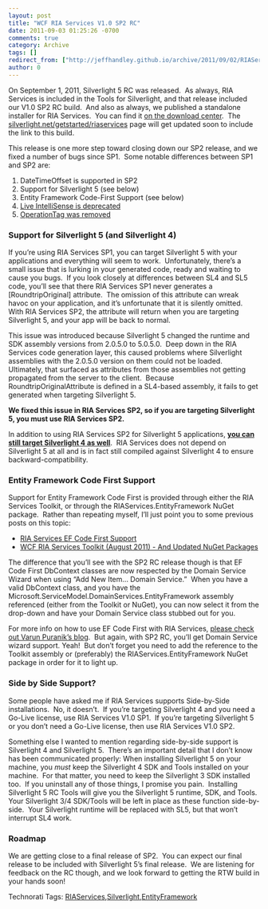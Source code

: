 ```yaml
---
layout: post
title: "WCF RIA Services V1.0 SP2 RC"
date: 2011-09-03 01:25:26 -0700
comments: true
category: Archive
tags: []
redirect_from: ["http://jeffhandley.github.io/archive/2011/09/02/RIAServicesSP2RC.aspx", "http://jeffhandley.github.io/archive/2011/09/02/riaservicessp2rc.aspx"]
author: 0
---
```

<!-- more -->
<p>On September 1, 2011, Silverlight 5 RC was released.  As always, RIA Services is included in the Tools for Silverlight, and that release included our V1.0 SP2 RC build.  And also as always, we published a standalone installer for RIA Services.  You can find it <a href="http://go.microsoft.com/fwlink/?LinkID=227926">on the download center</a>.  The <a href="http://silverlight.net/getstarted/riaservices">silverlight.net/getstarted/riaservices</a> page will get updated soon to include the link to this build.</p>  <p>This release is one more step toward closing down our SP2 release, and we fixed a number of bugs since SP1.  Some notable differences between SP1 and SP2 are:</p>  <ol>   <li>DateTimeOffset is supported in SP2 </li>    <li>Support for Silverlight 5 (see below) </li>    <li>Entity Framework Code-First Support (see below) </li>    <li><a href="http://jeffhandley.com/archive/2011/08/08/LiveIntelliSenseDeprecated.aspx">Live IntelliSense is deprecated</a> </li>    <li><a href="http://varunpuranik.wordpress.com/2011/06/14/operationtagits-demise-and-workarounds/">OperationTag was removed</a> </li> </ol>  <h3>Support for Silverlight 5 (and Silverlight 4)</h3>  <p>If you’re using RIA Services SP1, you can target Silverlight 5 with your applications and everything will seem to work.  Unfortunately, there’s a small issue that is lurking in your generated code, ready and waiting to cause you bugs.  If you look closely at differences between SL4 and SL5 code, you’ll see that there RIA Services SP1 never generates a [RoundtripOriginal] attribute.  The omission of this attribute can wreak havoc on your application, and it’s unfortunate that it is silently omitted.  With RIA Services SP2, the attribute will return when you are targeting Silverlight 5, and your app will be back to normal.</p>  <p>This issue was introduced because Silverlight 5 changed the runtime and SDK assembly versions from 2.0.5.0 to 5.0.5.0.  Deep down in the RIA Services code generation layer, this caused problems where Silverlight assemblies with the 2.0.5.0 version on them could not be loaded.  Ultimately, that surfaced as attributes from those assemblies not getting propagated from the server to the client.  Because RoundtripOriginalAttribute is defined in a SL4-based assembly, it fails to get generated when targeting Silverlight 5.</p>  <p><strong>We fixed this issue in RIA Services SP2, so if you are targeting Silverlight 5, you must use RIA Services SP2.</strong></p>  <p>In addition to using RIA Services SP2 for Silverlight 5 applications, <strong><u>you can still target Silverlight 4 as well</u></strong>.  RIA Services does not depend on Silverlight 5 at all and is in fact still compiled against Silverlight 4 to ensure backward-compatibility.</p>  <h3>Entity Framework Code First Support</h3>  <p>Support for Entity Framework Code First is provided through either the RIA Services Toolkit, or through the RIAServices.EntityFramework NuGet package.  Rather than repeating myself, I’ll just point you to some previous posts on this topic:</p>  <ul>   <li><a href="http://jeffhandley.com/archive/2011/06/30/RIAServicesCodeFirst.aspx">RIA Services EF Code First Support</a> </li>    <li><a href="http://jeffhandley.com/archive/2011/08/02/ToolkitAugust2011.aspx">WCF RIA Services Toolkit (August 2011) - And Updated NuGet Packages</a> </li> </ul>  <p>The difference that you’ll see with the SP2 RC release though is that EF Code First DbContext classes are now respected by the Domain Service Wizard when using “Add New Item… Domain Service.”  When you have a valid DbContext class, and you have the Microsoft.ServiceModel.DomainServices.EntityFramework assembly referenced (either from the Toolkit or NuGet), you can now select it from the drop-down and have your Domain Service class stubbed out for you.</p>  <p>For more info on how to use EF Code First with RIA Services, <a href="http://varunpuranik.wordpress.com/2011/06/29/wcf-ria-services-support-for-ef-4-1-and-ef-code-first/">please check out Varun Puranik’s blog</a>.  But again, with SP2 RC, you’ll get Domain Service wizard support. Yeah!  But don’t forget you need to add the reference to the Toolkit assembly or (preferably) the RIAServices.EntityFramework NuGet package in order for it to light up.</p>  <h3>Side by Side Support?</h3>  <p>Some people have asked me if RIA Services supports Side-by-Side installations.  No, it doesn’t.  If you’re targeting Silverlight 4 and you need a Go-Live license, use RIA Services V1.0 SP1.  If you’re targeting Silverlight 5 or you don’t need a Go-Live license, then use RIA Services V1.0 SP2.</p>  <p>Something else I wanted to mention regarding side-by-side support is Silverlight 4 and Silverlight 5.  There’s an important detail that I don’t know has been communicated properly: When installing Silverlight 5 on your machine, you <em>must</em> keep the Silverlight 4 SDK and Tools installed on your machine.  For that matter, you need to keep the Silverlight 3 SDK installed too.  If you uninstall any of those things, I promise you pain.  Installing Silverlight 5 RC Tools will give you the Silverlight 5 runtime, SDK, and Tools.  Your Silverlight 3/4 SDK/Tools will be left in place as these function side-by-side.  Your Silverlight runtime will be replaced with SL5, but that won’t interrupt SL4 work.</p>  <h3>Roadmap</h3>  <p>We are getting close to a final release of SP2.  You can expect our final release to be included with Silverlight 5’s final release.  We are listening for feedback on the RC though, and we look forward to getting the RTW build in your hands soon!</p>  <div style="padding-bottom: 0px; margin: 0px; padding-left: 0px; padding-right: 0px; display: inline; float: none; padding-top: 0px" id="scid:0767317B-992E-4b12-91E0-4F059A8CECA8:560df27e-2d10-481d-8733-9abc250b15aa" class="wlWriterSmartContent">Technorati Tags: <a href="http://technorati.com/tags/RIAServices" rel="tag">RIAServices</a>,<a href="http://technorati.com/tags/Silverlight" rel="tag">Silverlight</a>,<a href="http://technorati.com/tags/EntityFramework" rel="tag">EntityFramework</a></div>


